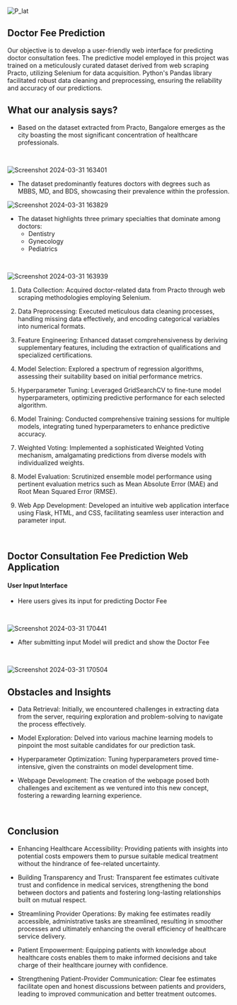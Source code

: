 
![P_lat](https://github.com/digvijaytatrari/MediPricer/assets/37079322/deb5958f-5b22-4fad-9988-e0951740063a)


## Doctor Fee Prediction
Our objective is to develop a user-friendly web interface for predicting doctor consultation fees. The predictive model employed in this project was trained on a meticulously curated dataset derived from web scraping Practo, utilizing Selenium for data acquisition. Python's Pandas library facilitated robust data cleaning and preprocessing, ensuring the reliability and accuracy of our predictions.
<br>

## What our analysis says?

- Based on the dataset extracted from Practo, Bangalore emerges as the city boasting the most significant concentration of healthcare professionals.
<br>

![Screenshot 2024-03-31 163401](https://github.com/digvijaytatrari/MediPricer/assets/37079322/7be954e5-0d28-472d-8365-4d0b17978308)
<br>
- The dataset predominantly features doctors with degrees such as MBBS, MD, and BDS, showcasing their prevalence within the profession.
<be>


![Screenshot 2024-03-31 163829](https://github.com/digvijaytatrari/MediPricer/assets/37079322/3f7dac51-ca3d-46fc-8982-af4daec714f8)


- The dataset highlights three primary specialties that dominate among doctors:
  - Dentistry
  - Gynecology
  - Pediatrics

<br>

![Screenshot 2024-03-31 163939](https://github.com/digvijaytatrari/MediPricer/assets/37079322/b66c15e9-aec5-4a94-9a72-118384583487)




1. Data Collection: Acquired doctor-related data from Practo through web scraping methodologies employing Selenium.

2. Data Preprocessing: Executed meticulous data cleaning processes, handling missing data effectively, and encoding categorical variables into numerical formats.

3. Feature Engineering: Enhanced dataset comprehensiveness by deriving supplementary features, including the extraction of qualifications and specialized certifications.

4. Model Selection: Explored a spectrum of regression algorithms, assessing their suitability based on initial performance metrics.

5. Hyperparameter Tuning: Leveraged GridSearchCV to fine-tune model hyperparameters, optimizing predictive performance for each selected algorithm.

6. Model Training: Conducted comprehensive training sessions for multiple models, integrating tuned hyperparameters to enhance predictive accuracy.

7. Weighted Voting: Implemented a sophisticated Weighted Voting mechanism, amalgamating predictions from diverse models with individualized weights.

8. Model Evaluation: Scrutinized ensemble model performance using pertinent evaluation metrics such as Mean Absolute Error (MAE) and Root Mean Squared Error (RMSE).

9. Web App Development: Developed an intuitive web application interface using Flask, HTML, and CSS, facilitating seamless user interaction and parameter input.

<br>

## Doctor Consultation Fee Prediction Web Application

#### User Input Interface
- Here users gives its input for predicting Doctor Fee
<br>

![Screenshot 2024-03-31 170441](https://github.com/digvijaytatrari/MediPricer/assets/37079322/7e686242-a385-47d7-8955-beb1ecf72dd5)

- After submitting input Model will predict and show the Doctor Fee
<br>

![Screenshot 2024-03-31 170504](https://github.com/digvijaytatrari/MediPricer/assets/37079322/70fcf131-1d76-4f28-9050-9fb36e0bb293)

## Obstacles and Insights

- Data Retrieval: Initially, we encountered challenges in extracting data from the server, requiring exploration and problem-solving to navigate the process effectively.

- Model Exploration: Delved into various machine learning models to pinpoint the most suitable candidates for our prediction task.

- Hyperparameter Optimization: Tuning hyperparameters proved time-intensive, given the constraints on model development time.

- Webpage Development: The creation of the webpage posed both challenges and excitement as we ventured into this new concept, fostering a rewarding learning experience.

<br>

## Conclusion
- Enhancing Healthcare Accessibility: Providing patients with insights into potential costs empowers them to pursue suitable medical treatment without the hindrance of fee-related uncertainty.

- Building Transparency and Trust: Transparent fee estimates cultivate trust and confidence in medical services, strengthening the bond between doctors and patients and fostering long-lasting relationships built on mutual respect.

- Streamlining Provider Operations: By making fee estimates readily accessible, administrative tasks are streamlined, resulting in smoother processes and ultimately enhancing the overall efficiency of healthcare service delivery.

- Patient Empowerment: Equipping patients with knowledge about healthcare costs enables them to make informed decisions and take charge of their healthcare journey with confidence.

- Strengthening Patient-Provider Communication: Clear fee estimates facilitate open and honest discussions between patients and providers, leading to improved communication and better treatment outcomes.





